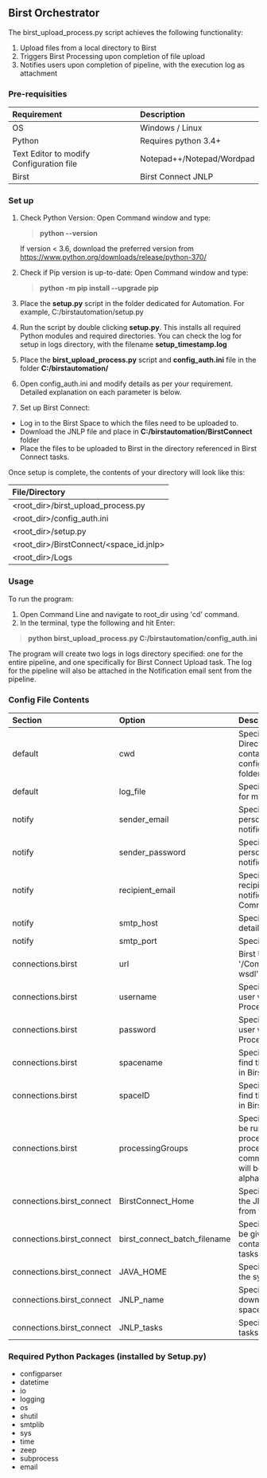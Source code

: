 
## Birst Orchestrator 

The birst_upload_process.py script achieves the following functionality:
1. Upload files from a local directory to Birst
2. Triggers Birst Processing upon completion of file upload
3. Notifies users upon completion of pipeline, with the execution log as attachment

### Pre-requisities

|Requirement|Description|
|:---                   |:---       |
|OS|Windows / Linux|
|Python| Requires python 3.4+|
|Text Editor to modify Configuration file|Notepad++/Notepad/Wordpad|
|Birst|Birst Connect JNLP|

### Set up


1. Check Python Version: Open Command window and type: 
   >**python --version**
   
   If version < 3.6, download the preferred version from https://www.python.org/downloads/release/python-370/
   
2. Check if Pip version is up-to-date: Open Command window and type:
   >**python -m pip install --upgrade pip**
   
3. Place the **setup.py** script in the folder dedicated for Automation. For example, C:/birstautomation/setup.py

4. Run the script by double clicking **setup.py**. This installs all required Python modules and required directories. You can check the log for setup in logs directory, with the filename **setup_timestamp.log**

5. Place the **birst_upload_process.py** script and **config_auth.ini** file in the folder **C:/birstautomation/**

6. Open config_auth.ini and modify details as per your requirement. Detailed explanation on each parameter is below. 

7. Set up Birst Connect:
+ Log in to the Birst Space to which the files need to be uploaded to. 
+ Download the JNLP file and place in **C:/birstautomation/BirstConnect** folder
+ Place the files to be uploaded to Birst in the directory referenced in Birst Connect tasks. 

Once setup is complete, the contents of your directory will look like this:


|File/Directory|
|:---                   |
|<root_dir>/birst_upload_process.py||
|<root_dir>/config_auth.ini||
|<root_dir>/setup.py||
|<root_dir>/BirstConnect/<space_id.jnlp>||
|<root_dir>/Logs||



### Usage

To run the program:
   
   1. Open Command Line and navigate to root_dir using 'cd' command. 
   2. In the terminal, type the following and hit Enter:
  >**python birst_upload_process.py C:/birstautomation/config_auth.ini**
 
The program will create two logs in logs directory specified: one for the entire pipeline, and one specifically for Birst Connect Upload task. The log for the pipeline will also be attached in the Notification email sent from the pipeline.

### Config File Contents

|Section|Option|Description|
|:---                   |:---       |:---       |
|default|cwd|Specify Current Working Directory (or root_dir containing the Python script, config file, BirstConnect folder)|
|default|log_file|Specify the desired location for maintaining Log files|
|notify|sender_email|Specify the email address of person sending the email notifications from pipeline|
|notify|sender_password|Specify the email password of person sending the email notifications from pipeline|
|notify|recipient_email|Specify the email address of recipient(s) of the email notifications from pipeline. Comma-separated list.|
|notify|smtp_host|Specify SMTP host server details|
|notify|smtp_port|Specify SMTP port details|
|connections.birst|url|Birst URL. Ensure to append '/CommandWebService.asmx?wsdl' as suffix|
|connections.birst|username|Specify Birst username for user who will be executing the Processing in Birst|
|connections.birst|password|Specify Birst password for user who will be executing the Processing in Birst|
|connections.birst|spacename|Specify space name (You can find this in Modify Properties in Birst)|
|connections.birst|spaceID|Specify space ID (You can find this in Modify Properties in Birst)|
|connections.birst|processingGroups|Specify Processing groups to be run in Birst. If multiple processing groups need to be processed, specify as a comma separated string. They will be processed in alphabetical/numerical order.|
|connections.birst_connect|BirstConnect_Home|Specify directory containing the JNLP file downloaded from the Birst space|
|connections.birst_connect|birst_connect_batch_filename|Specify the desired name to be given to the Batch file containing the Birst Connect tasks|
|connections.birst_connect|JAVA_HOME|Specify the JAVA location on the system|
|connections.birst_connect|JNLP_name|Specify name of the JNLP file downloaded from the Birst space|
|connections.birst_connect|JNLP_tasks|Specify the Birst Connect tasks to be run|


### Required Python Packages (installed by Setup.py)

+ configparser    
+ datetime         
+ io
+ logging           
+ os                
+ shutil            
+ smtplib          
+ sys               
+ time              
+ zeep             
+ subprocess 
+ email
